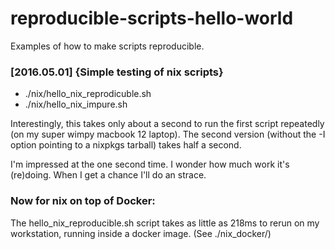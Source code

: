 # reproducible-scripts-hello-world
Examples of how to make scripts reproducible.


### [2016.05.01] {Simple testing of nix scripts}


 * ./nix/hello_nix_reprodicuble.sh
 * ./nix/hello_nix_impure.sh
 
Interestingly, this takes only about a second to run the first script
repeatedly (on my super wimpy macbook 12 laptop).  The second version
(without the -I option pointing to a nixpkgs tarball) takes half a
second.

I'm impressed at the one second time.  I wonder how much work it's
(re)doing.  When I get a chance I'll do an strace.

### Now for nix on top of Docker:

The hello_nix_reproducible.sh script takes as little as 218ms to rerun
on my workstation, running inside a docker image.  (See ./nix_docker/)



